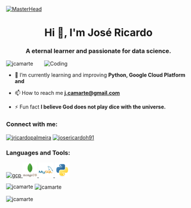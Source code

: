 [![MasterHead](https://as1.ftcdn.net/v2/jpg/02/42/83/38/1000_F_242833857_rsLAXVpWoSsKMOt9n5BCb4IRdNRupQ8X.jpg)](https://www.linkedin.com/in/jricardopalmeira/)

<h1 align="center">Hi 👋, I'm José Ricardo</h1>
<h3 align="center">A eternal learner and passionate for data science.</h3>
<img align="right" alt="Coding" width="400" src="https://miro.medium.com/max/1360/0*7Q3yvSIv_t0ioJ-Z.gif">

<p align="left"> <img src="https://komarev.com/ghpvc/?username=jcamarte&label=Profile%20views&color=0e75b6&style=flat" alt="jcamarte" /> </p>

- 🌱 I’m currently learning and improving **Python, Google Cloud Platform and**

- 📫 How to reach me **j.camarte@gmail.com**

- ⚡ Fun fact **I believe God does not play dice with the universe.**

<h3 align="left">Connect with me:</h3>
<p align="left">
<a href="https://linkedin.com/in/jricardopalmeira" target="blank"><img align="center" src="https://raw.githubusercontent.com/rahuldkjain/github-profile-readme-generator/master/src/images/icons/Social/linked-in-alt.svg" alt="jricardopalmeira" height="30" width="40" /></a>
<a href="https://instagram.com/josericardoh91" target="blank"><img align="center" src="https://raw.githubusercontent.com/rahuldkjain/github-profile-readme-generator/master/src/images/icons/Social/instagram.svg" alt="josericardoh91" height="30" width="40" /></a>
</p>

<h3 align="left">Languages and Tools:</h3>
<p align="left"> <a href="https://cloud.google.com" target="_blank" rel="noreferrer"> <img src="https://www.vectorlogo.zone/logos/google_cloud/google_cloud-icon.svg" alt="gcp" width="40" height="40"/> </a> <a href="https://www.mongodb.com/" target="_blank" rel="noreferrer"> <img src="https://raw.githubusercontent.com/devicons/devicon/master/icons/mongodb/mongodb-original-wordmark.svg" alt="mongodb" width="40" height="40"/> </a> <a href="https://www.mysql.com/" target="_blank" rel="noreferrer"> <img src="https://raw.githubusercontent.com/devicons/devicon/master/icons/mysql/mysql-original-wordmark.svg" alt="mysql" width="40" height="40"/> </a> <a href="https://www.python.org" target="_blank" rel="noreferrer"> <img src="https://raw.githubusercontent.com/devicons/devicon/master/icons/python/python-original.svg" alt="python" width="40" height="40"/> </a> </p>

<p><img align="left" src="https://github-readme-stats.vercel.app/api/top-langs?username=jcamarte&show_icons=true&locale=en&layout=compact" alt="jcamarte" /></p>

<p>&nbsp;<img align="center" src="https://github-readme-stats.vercel.app/api?username=jcamarte&show_icons=true&locale=en" alt="jcamarte" /></p>

<p><img align="center" src="https://github-readme-streak-stats.herokuapp.com/?user=jcamarte&" alt="jcamarte" /></p>
